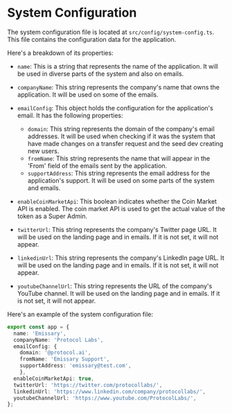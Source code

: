 # System Configuration

The system configuration file is located at `src/config/system-config.ts`. This file contains the configuration data for the application.

Here's a breakdown of its properties:

- `name`: This is a string that represents the name of the application. It will be used in diverse parts of the system and also on emails.

- `companyName`: This string represents the company's name that owns the application. It will be used on some of the emails.

- `emailConfig`: This object holds the configuration for the application's email. It has the following properties:
  - `domain`: This string represents the domain of the company's email addresses. It will be used when checking if it was the system that have made changes on a transfer request and the seed dev creating new users.
  - `fromName`: This string represents the name that will appear in the 'From' field of the emails sent by the application.
  - `supportAddress`: This string represents the email address for the application's support. It will be used on some parts of the system and emails.

- `enableCoinMarketApi`: This boolean indicates whether the Coin Market API is enabled. The coin market API is used to get the actual value of the token as a Super Admin.

- `twitterUrl`: This string represents the company's Twitter page URL. It will be used on the landing page and in emails. If it is not set, it will not appear.

- `linkedinUrl`: This string represents the company's LinkedIn page URL. It will be used on the landing page and in emails. If it is not set, it will not appear.

- `youtubeChannelUrl`: This string represents the URL of the company's YouTube channel. It will be used on the landing page and in emails. If it is not set, it will not appear.


Here's an example of the system configuration file:


```typescript
export const app = {
  name: 'Emissary',
  companyName: 'Protocol Labs',
  emailConfig: {
    domain: '@protocol.ai',
    fromName: 'Emissary Support',
    supportAddress: 'emissary@test.com',
    },
  enableCoinMarketApi: true,
  twitterUrl: 'https://twitter.com/protocollabs/',
  linkedinUrl: 'https://www.linkedin.com/company/protocollabs/',
  youtubeChannelUrl: 'https://www.youtube.com/ProtocolLabs/',
};
```